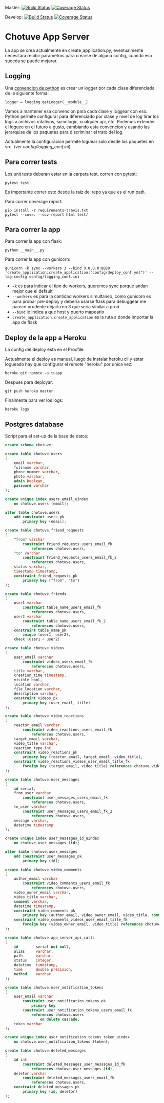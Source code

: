Master:
[![Build Status](https://travis-ci.com/jian01/taller2-app-server.svg?token=tFcmLjoZ6PFesBqLEXNZ&branch=master)](https://travis-ci.com/jian01/taller2-app-server)
[![Coverage Status](https://coveralls.io/repos/github/jian01/taller2-app-server/badge.svg?branch=master&t=zyUK6K)](https://coveralls.io/github/jian01/taller2-app-server?branch=master)

Develop:
[![Build Status](https://travis-ci.com/jian01/taller2-app-server.svg?token=tFcmLjoZ6PFesBqLEXNZ&branch=develop)](https://travis-ci.com/jian01/taller2-app-server)
[![Coverage Status](https://coveralls.io/repos/github/jian01/taller2-app-server/badge.svg?branch=develop&t=zyUK6K)](https://coveralls.io/github/jian01/taller2-app-server?branch=master)

# Chotuve App Server

La app se crea actualmente en create_application.py, eventualmente necesitara recibir parametros para crearse de alguna config, cuando eso suceda se puede mejorar.

## Logging

Una [convencion de python](https://docs.python.org/3/howto/logging.html) es crear un logger por cada clase diferenciada de la siguiente forma:

```
logger = logging.getLogger(__module__)
```

Vamos a mantener esa convencion para cada clase y loggear con eso.
Python permite configurar para diferenciado por clase y nivel de log tirar 
los logs a archivos rotativos, sumologic, cualquier api, etc.
Podemos extender el logueo en el futuro a gusto, cambiando esta convencion y 
usando las jerarquias de los paquetes para discriminar el trato del log.

Actualmente la configuracion permite loguear solo desde los paquetes en src. (ver *config/logging_conf.ini*)

## Para correr tests

Los unit tests deberan estar en la carpeta test, corren con pytest:

```
pytest test
```

Es importante correr esto desde la raiz del repo ya que es el run path.

Para correr coverage report:

```
pip install -r requirements-travis.txt
pytest --cov=. --cov-report html test/
```

## Para correr la app

Para correr la app con flask:

```
python __main__.py
```

Para correr la app con gunicorn:

```
gunicorn -k sync --workers 3 --bind 0.0.0.0:8080 'create_application:create_application("config/deploy_conf.yml")' --log-config config/logging_conf.ini
```

* `-k` es para indicar el tipo de workers, queremos sync porque andan mejor que el default
* `--workers` es para la cantidad workers simultaneo, como gunicorn es para probar pre-deploy 
y deberia usarse flask para debuggear me parece prudente dejarlo en 3 que seria similar a prod
* `--bind` le indica a que host y puerto mapearlo
* `create_application:create_application` es la ruta a donde importar la app de flask

## Deploy de la app a Heroku

La config del deploy esta en el Procfile.

Actualmente el deploy es manual, luego de instalar heroku cli y estar logueado hay que configurar el remote "heroku" por unica vez:

```
heroku git:remote -a tuapp
```

Despues para deployar:

```
git push heroku master
```

Finalmente para ver los logs:

```
heroku logs
```

## Postgres database

Script para el set-up de la base de datos:

```sql
create schema chotuve;

create table chotuve.users
(
	email varchar,
	fullname varchar,
	phone_number varchar,
	photo varchar,
    admin boolean,
	password varchar
);

create unique index users_email_uindex
	on chotuve.users (email);

alter table chotuve.users
	add constraint users_pk
		primary key (email);

create table chotuve.friend_requests
(
    "from" varchar
        constraint friend_requests_users_email_fk
            references chotuve.users,
    "to" varchar
        constraint friend_requests_users_email_fk_2
            references chotuve.users,
    status varchar,
    timestamp timestamp,
    constraint friend_requests_pk
        primary key ("from", "to")
);

create table chotuve.friends
(
	user1 varchar
		constraint table_name_users_email_fk
			references chotuve.users,
	user2 varchar
		constraint table_name_users_email_fk_2
			references chotuve.users,
	constraint table_name_pk
		unique (user1, user2),
	check (user1 < user2)

create table chotuve.videos
(
	user_email varchar
		constraint videos_users_email_fk
			references chotuve.users,
	title varchar,
	creation_time timestamp,
	visible bool,
	location varchar,
	file_location varchar,
	description varchar,
	constraint videos_pk
		primary key (user_email, title)
);

create table chotuve.video_reactions
(
	reactor_email varchar
		constraint video_reactions_users_email_fk
			references chotuve.users,
	target_email varchar,
	video_title varchar,
	reaction_type int,
	constraint video_reactions_pk
		primary key (reactor_email, target_email, video_title),
	constraint video_reactions_videos_user_email_title_fk
		foreign key (target_email, video_title) references chotuve.videos
);

create table chotuve.user_messages
(
	id serial,
	from_user varchar
		constraint user_messages_users_email_fk
			references chotuve.users,
	to_user varchar
		constraint user_messages_users_email_fk_2
			references chotuve.users,
	message varchar,
    datetime timestamp
);

create unique index user_messages_id_uindex
	on chotuve.user_messages (id);

alter table chotuve.user_messages
	add constraint user_messages_pk
		primary key (id);

create table chotuve.video_comments
(
	author_email varchar
		constraint video_comments_users_email_fk
			references chotuve.users,
	video_owner_email varchar,
	video_title varchar,
	comment varchar,
	datetime timestamp,
	constraint video_comments_pk
		primary key (author_email, video_owner_email, video_title, comment, datetime),
	constraint video_comments_videos_user_email_title_fk
		foreign key (video_owner_email, video_title) references chotuve.videos
);

create table chotuve.app_server_api_calls
(
    id        serial not null,
    alias     varchar,
    path      varchar,
    status    integer,
    datetime  timestamp,
    time      double precision,
    method    varchar
);

create table chotuve.user_notification_tokens
(
	user_email varchar
		constraint user_notification_tokens_pk
			primary key
		constraint user_notification_tokens_users_email_fk
			references chotuve.users
				on delete cascade,
	token varchar
);

create unique index user_notification_tokens_token_uindex
	on chotuve.user_notification_tokens (token);

create table chotuve.deleted_messages
(
	id int
		constraint deleted_messages_user_messages_id_fk
			references chotuve.user_messages (id),
	deletor varchar
		constraint deleted_messages_users_email_fk
			references chotuve.users,
	constraint deleted_messages_pk
		primary key (id, deletor)
);

```